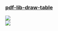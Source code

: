 ### [pdf-lib-draw-table](https://github.com/MP70/pdf-lib-draw-table)

![](https://img.shields.io/github/license/MP70/pdf-lib-draw-table?style=flat-square)<br />
[![](https://img.shields.io/github/last-commit/scillidan/pdf-lib-draw-table/master?label=last%20commit%20(fork)&style=flat-square)](https://github.com/scillidan/pdf-lib-draw-table)